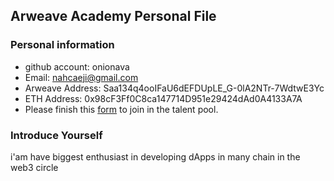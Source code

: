 ## Arweave Academy Personal File

### Personal information

- github account: onionava 
- Email: nahcaeji@gmail.com
- Arweave Address: Saa134q4ooIFaU6dEFDUpLE_G-0lA2NTr-7WdtwE3Yc
- ETH Address: 0x98cF3Ff0C8ca147714D951e29424dAd0A4133A7A
- Please finish this [form](https://docs.google.com/forms/d/e/1FAIpQLSfWA5fIIcBgmRppm3jNz5vmf9Mai_QMVil-2pO4r7YKn_Zhtw/viewform?usp=sf_link) to join in the talent pool.

### Introduce Yourself
 i'am have biggest enthusiast in developing dApps in many chain in the web3 circle

